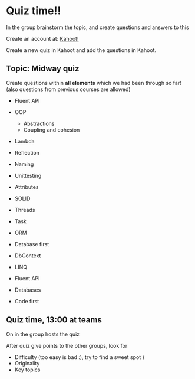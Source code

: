 # Quiz time!!

In the group brainstorm the topic, and create questions and answers to this

Create an account at: [Kahoot!](https://kahoot.com)

Create a new quiz in Kahoot and add the questions in Kahoot.

## Topic: Midway quiz

Create questions within **all elements** which we had been through so far! (also questions from previous courses are allowed)

- Fluent API

- OOP

  - Abstractions
  - Coupling and cohesion

- Lambda

- Reflection

- Naming

- Unittesting

- Attributes

- SOLID

- Threads

- Task

- ORM

- Database first

- DbContext

- LINQ

- Fluent API

- Databases

- Code first


## Quiz time, 13:00 at teams


On in the group hosts the quiz

After quiz give points to the other groups, look for

- Difficulty (too easy is bad :), try to find a sweet spot )
- Originality
- Key topics
